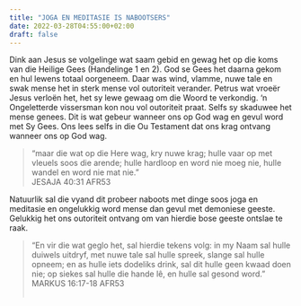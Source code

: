 ```yaml
---
title: "JOGA EN MEDITASIE IS NABOOTSERS"
date: 2022-03-28T04:55:00+02:00
draft: false
---
```

<html>
 <head></head>
 <body>
  <p>Dink aan Jesus se volgelinge wat saam gebid en gewag het op die koms van die Heilige Gees (Handelinge 1 en 2). God se Gees het daarna gekom en hul lewens totaal oorgeneem. Daar was wind, vlamme, nuwe tale en swak mense het in sterk mense vol outoriteit verander. Petrus wat vroeër Jesus verloën het, het sy lewe gewaag om die Woord te verkondig. ‘n Ongeletterde vissersman kon nou vol outoriteit praat. Selfs sy skaduwee het mense genees. Dit is wat gebeur wanneer ons op God wag en gevul word met Sy Gees. Ons lees selfs in die Ou Testament dat ons krag ontvang wanneer ons op God wag.</p>
  <blockquote>
   <p>“maar die wat op die Here wag, kry nuwe krag; hulle vaar op met vleuels soos die arende; hulle hardloop en word nie moeg nie, hulle wandel en word nie mat nie.”<br>‭‭JESAJA‬ ‭40:31‬ ‭AFR53</p>
  </blockquote>
  <p>Natuurlik sal die vyand dit probeer naboots met dinge soos joga en meditasie en ongelukkig word mense dan gevul met demoniese geeste. Gelukkig het ons outoriteit ontvang om van hierdie bose geeste ontslae te raak.</p>
  <blockquote>
   <p>“En vir die wat geglo het, sal hierdie tekens volg: in my Naam sal hulle duiwels uitdryf, met nuwe tale sal hulle spreek, slange sal hulle opneem; en as hulle iets dodeliks drink, sal dit hulle geen kwaad doen nie; op siekes sal hulle die hande lê, en hulle sal gesond word.”<br>‭‭MARKUS‬ ‭16:17-18‬ ‭AFR53‬‬<br>&nbsp;</p>
  </blockquote>
 </body>
</html>